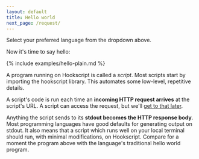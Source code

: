 ```yaml
---
layout: default
title: Hello world
next_page: /request/
---
```


Select your preferred language from the dropdown above.

Now it's time to say hello:

{% include examples/hello-plain.md %}

A program running on Hookscript is called a *script*.  Most scripts start by
importing the hookscript library.  This automates some low-level, repetitive
details.

A script's code is run each time an **incoming HTTP request arrives** at the
script's URL.  A script can access the request, but we'll
[get to that later](/request/).

Anything the script sends to its **stdout becomes the HTTP response body**. Most
programming languages have good defaults for generating output on stdout.  It
also means that a script which runs well on your local terminal should run, with
minimal modifications, on Hookscript.  Compare for a moment the program above
with the language's traditional hello world program.
